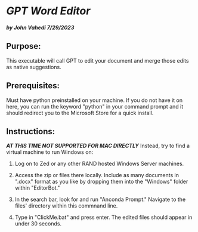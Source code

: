 # ***GPT Word Editor***
***by John Vahedi 7/29/2023***

## Purpose:

 This executable will call GPT to edit your document and merge
 those edits as native suggestions. 

## Prerequisites:

 Must have python preinstalled on your machine. If you do not have
 it on here, you can run the keyword "python" in your command 
 prompt and it should redirect you to the Microsoft Store for a 
 quick install.

## Instructions:

***AT THIS TIME NOT SUPPORTED FOR MAC DIRECTLY***
Instead, try to find a virtual machine to run Windows on:

1. Log on to Zed or any other RAND hosted Windows Server machines. 

2. Access the zip or files there locally. 
   Include as many documents in ".docx" format as you like by 
   dropping them into the "Windows" folder within "EditorBot."

3. In the search bar, look for and run "Anconda Prompt."
   Navigate to the files' directory within this commnand line.

4. Type in "ClickMe.bat" and press enter. The edited files should
   appear in under 30 seconds. 


